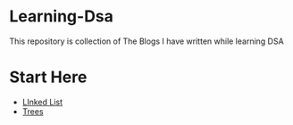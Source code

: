 # Learning-Dsa
This repository is collection of The Blogs I have written while learning DSA

# Start Here
- [LInked List](https://anmolsinha.hashnode.dev/linked-list)
- [Trees](https://anmolsinha.hashnode.dev/trees-in-dsa)
